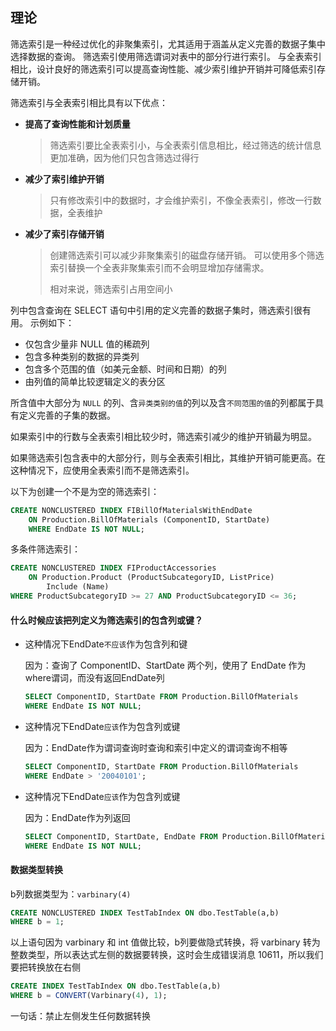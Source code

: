 ## 理论

筛选索引是一种经过优化的非聚集索引，尤其适用于涵盖从定义完善的数据子集中选择数据的查询。 筛选索引使用筛选谓词对表中的部分行进行索引。 与全表索引相比，设计良好的筛选索引可以提高查询性能、减少索引维护开销并可降低索引存储开销。

筛选索引与全表索引相比具有以下优点：

* **提高了查询性能和计划质量**

  > 筛选索引要比全表索引小，与全表索引信息相比，经过筛选的统计信息更加准确，因为他们只包含筛选过得行

* **减少了索引维护开销**

  > 只有修改索引中的数据时，才会维护索引，不像全表索引，修改一行数据，全表维护

* **减少了索引存储开销**

  > 创建筛选索引可以减少非聚集索引的磁盘存储开销。 可以使用多个筛选索引替换一个全表非聚集索引而不会明显增加存储需求。
  >
  > 相对来说，筛选索引占用空间小

列中包含查询在 SELECT 语句中引用的定义完善的数据子集时，筛选索引很有用。 示例如下：

* 仅包含少量非 NULL 值的稀疏列
* 包含多种类别的数据的异类列
* 包含多个范围的值（如美元金额、时间和日期）的列
* 由列值的简单比较逻辑定义的表分区

所含值中大部分为 `NULL` 的列、含`异类类别的值`的列以及含`不同范围的值`的列都属于具有定义完善的子集的数据。

如果索引中的行数与全表索引相比较少时，筛选索引减少的维护开销最为明显。

如果筛选索引包含表中的大部分行，则与全表索引相比，其维护开销可能更高。在这种情况下，应使用全表索引而不是筛选索引。

以下为创建一个不是为空的筛选索引：

```sql
CREATE NONCLUSTERED INDEX FIBillOfMaterialsWithEndDate  
    ON Production.BillOfMaterials (ComponentID, StartDate)  
    WHERE EndDate IS NOT NULL;
```

多条件筛选索引：

```sql
CREATE NONCLUSTERED INDEX FIProductAccessories  
    ON Production.Product (ProductSubcategoryID, ListPrice)   
        Include (Name)  
WHERE ProductSubcategoryID >= 27 AND ProductSubcategoryID <= 36;  
```

#### 什么时候应该把列定义为筛选索引的包含列或键？

* 这种情况下EndDate`不应该`作为包含列和键

  因为：查询了 ComponentID、StartDate 两个列，使用了 EndDate 作为where谓词，而没有返回EndDate列

  ```sql
  SELECT ComponentID, StartDate FROM Production.BillOfMaterials  
  WHERE EndDate IS NOT NULL;
  ```

* 这种情况下EndDate`应该`作为包含列或键

  因为：EndDate作为谓词查询时查询和索引中定义的谓词查询不相等

  ``` sql
  SELECT ComponentID, StartDate FROM Production.BillOfMaterials  
  WHERE EndDate > '20040101';
  ```

* 这种情况下EndDate`应该`作为包含列或键

  因为：EndDate作为列返回

  ```sql
  SELECT ComponentID, StartDate, EndDate FROM Production.BillOfMaterials
  WHERE EndDate IS NOT NULL;
  ```

#### 数据类型转换

b列数据类型为：`varbinary(4)`

```sql
CREATE NONCLUSTERED INDEX TestTabIndex ON dbo.TestTable(a,b)  
WHERE b = 1;
```

以上语句因为 varbinary 和 int 值做比较，b列要做隐式转换，将 varbinary 转为整数类型，所以表达式左侧的数据要转换，这时会生成错误消息 10611，所以我们要把转换放在右侧

```sql
CREATE INDEX TestTabIndex ON dbo.TestTable(a,b)  
WHERE b = CONVERT(Varbinary(4), 1);
```

一句话：禁止左侧发生任何数据转换



